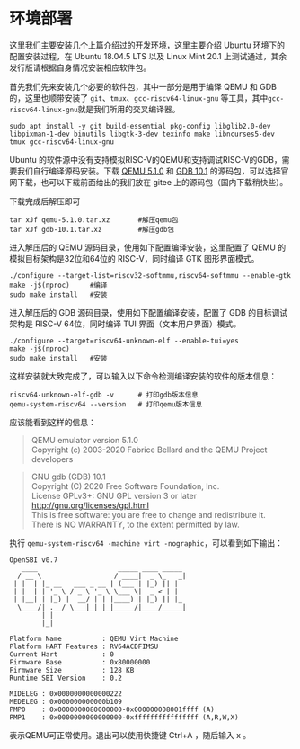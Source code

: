 # 环境部署

这里我们主要安装几个上篇介绍过的开发环境，这里主要介绍 Ubuntu 环境下的配置安装过程，在 Ubuntu 18.04.5 LTS 以及 Linux Mint 20.1 上测试通过，其余发行版请根据自身情况安装相应软件包。

首先我们先来安装几个必要的软件包，其中一部分是用于编译 QEMU 和 GDB 的，这里也顺带安装了 `git`、`tmux`、`gcc-riscv64-linux-gnu` 等工具，其中`gcc-riscv64-linux-gnu`就是我们所用的交叉编译器。

```shell
sudo apt install -y git build-essential pkg-config libglib2.0-dev libpixman-1-dev binutils libgtk-3-dev texinfo make libncurses5-dev tmux gcc-riscv64-linux-gnu
```

Ubuntu 的软件源中没有支持模拟RISC-V的QEMU和支持调试RISC-V的GDB，需要我们自行编译源码安装。下载 [QEMU 5.1.0](https://gitee.com/Hanabichan/lzu-oslab-resource/attach_files/521696/download/qemu-5.1.0.tar.xz) 和 [GDB 10.1](https://gitee.com/Hanabichan/lzu-oslab-resource/attach_files/521695/download/gdb-10.1.tar.xz) 的源码包，可以选择官网下载，也可以下载前面给出的我们放在 gitee 上的源码包（国内下载稍快些）。

下载完成后解压即可

```shell
tar xJf qemu-5.1.0.tar.xz		#解压qemu包
tar xJf gdb-10.1.tar.xz			#解压gdb包
```

进入解压后的 QEMU 源码目录，使用如下配置编译安装，这里配置了 QEMU 的模拟目标架构是32位和64位的 RISC-V，同时编译 GTK 图形界面模式。

```shell
./configure --target-list=riscv32-softmmu,riscv64-softmmu --enable-gtk
make -j$(nproc)		#编译
sudo make install	#安装
```

进入解压后的 GDB 源码目录，使用如下配置编译安装，配置了 GDB 的目标调试架构是 RISC-V 64位，同时编译 TUI 界面（文本用户界面）模式。

```shell
./configure --target=riscv64-unknown-elf --enable-tui=yes
make -j$(nproc)
sudo make install	#安装
```

这样安装就大致完成了，可以输入以下命令检测编译安装的软件的版本信息：

```shell
riscv64-unknown-elf-gdb -v		# 打印gdb版本信息
qemu-system-riscv64 --version	# 打印qemu版本信息
```

应该能看到这样的信息：

> QEMU emulator version 5.1.0  
Copyright (c) 2003-2020 Fabrice Bellard and the QEMU Project developers


> GNU gdb (GDB) 10.1  
Copyright (C) 2020 Free Software Foundation, Inc.  
License GPLv3+: GNU GPL version 3 or later <http://gnu.org/licenses/gpl.html>  
This is free software: you are free to change and redistribute it.  
There is NO WARRANTY, to the extent permitted by law.

执行 `qemu-system-riscv64 -machine virt -nographic`，可以看到如下输出：

```
OpenSBI v0.7
   ____                    _____ ____ _____
  / __ \                  / ____|  _ \_   _|
 | |  | |_ __   ___ _ __ | (___ | |_) || |
 | |  | | '_ \ / _ \ '_ \ \___ \|  _ < | |
 | |__| | |_) |  __/ | | |____) | |_) || |_
  \____/| .__/ \___|_| |_|_____/|____/_____|
        | |
        |_|

Platform Name          : QEMU Virt Machine
Platform HART Features : RV64ACDFIMSU
Current Hart           : 0
Firmware Base          : 0x80000000
Firmware Size          : 128 KB
Runtime SBI Version    : 0.2

MIDELEG : 0x0000000000000222
MEDELEG : 0x000000000000b109
PMP0    : 0x0000000080000000-0x000000008001ffff (A)
PMP1    : 0x0000000000000000-0xffffffffffffffff (A,R,W,X)
```

表示QEMU可正常使用。退出可以使用快捷键 Ctrl+A ，随后输入 x 。
